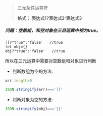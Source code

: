 > 三元条件运算符
>
> **格式： 表达式1?表达式2:表达式3**

##### 问题：空数组，和空对象在三目运算中视为true。

```
[]?"true":'false'   //true
let obj={}
obj?"true":'false'   //true
```

所以在三元运算中需要对空数组和对象进行判断


- 判断数组为空的方法:

```js
arr.length>0

JSON.stringify(arr)==='[]'
```

- 判断对象为空的方法:

```js
JSON.stringify(obj)==='{}'
```






